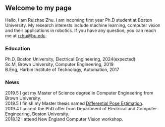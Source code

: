 ## Welcome to my page
Hello, I am Ruizhao Zhu. I am incoming first year Ph.D student at Boston University. My research interests include machine learning, computer vision and their applications in robotics. If you have any question, you can reach me at rzhu@bu.edu.
### Education
Ph.D, Boston University, Electrical Engineering, 2024(expected)      
Sc.M, Brown University, Computer Engineering, 2019    
B.Eng, Harbin Institute of Technology, Automation, 2017    
### News
2019.5 I get my Master of Science degree in Computer Engineering from Brown University.     
2019.5 I finish my Master thesis named [Differential Pose Estimation](https://doi.org/10.26300/at8a-a840).  
2019.4 I accept the PhD offer from Department of Electrical and Computer Engineering, Boston University.      
2018.12 I attend New England Computer Vision workshop.
